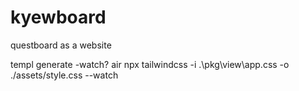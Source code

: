 # kyewboard
questboard as a website

templ generate -watch?
air
npx tailwindcss -i .\pkg\view\app.css -o ./assets/style.css --watch
